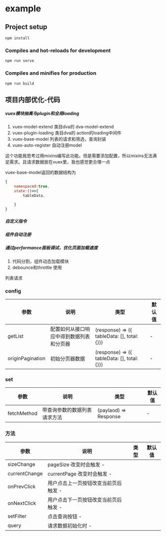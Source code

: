 # example

## Project setup
```
npm install
```

### Compiles and hot-reloads for development
```
npm run serve
```

### Compiles and minifies for production
```
npm run build
```


## 项目内部优化-代码
##### vuex模块抽离与plugin和全局loading
1. vuex-model-extend   类目dva的 dva-model-extend
2. vuex-plugin-loading 类目dva的 action的loading中间件
3. vuex-base-model     列表的请求和筛选，查询封装
4. vuex-auto-register  自动注册model

这个功能我思考过用mixins编写此功能。但是需要添加配置，所以mixins无法满足需求。且请求数据放在vuex里，我也感觉更合理一点

vuex-base-model返回的数据结构为
```javascript
{
    namespaced:true,
    state:()=>{
        tableData,
        
    }
}
```


##### 自定义指令 
##### 组件自动注册
##### 通过performance面板调试，优化页面加载速度
1. 代码分割，组件动态加载模块
2. debounce和throttle 使用



列表请求
### config

| 参数 | 说明 | 类型 | 默认值 |
| --- | --- | --- | --- |
| getList | 配置如何从接口响应中得到数据列表和分页器 | (response) => ({ tableData: [], total: {}}) | - |
| originPagination | 初始分页器数据 | (response) => ({ tableData: [], total: {}}) | - |

### set
| 参数 | 说明 | 类型 | 默认值 |
| --- | --- | --- | --- |
| fetchMethod | 带查询参数的数据列表请求方法 | (paylaod) => Response | - |

### 方法
| 参数 | 说明 | 类型 | 默认值 |
| --- | --- | --- | --- |
| sizeChange | pageSize 改变时会触发 - |
| currentChange | currentPage 改变时会触发 - |
| onPrevClick | 用户点击上一页按钮改变当前页后触发 - |
| onNextClick | 用户点击下一页按钮改变当前页后触发 - |
| setFilter | 点击查询按钮 - |
| query | 请求数据初始化时 - |